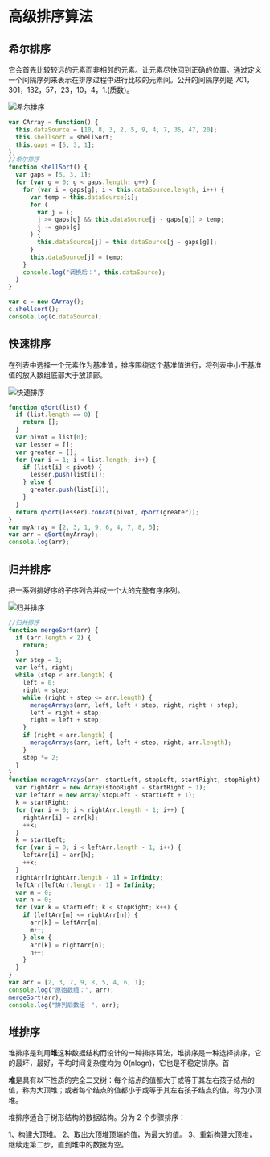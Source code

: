 # 高级排序算法

## 希尔排序

它会首先比较较远的元素而非相邻的元素。让元素尽快回到正确的位置。通过定义一个间隔序列来表示在排序过程中进行比较的元素间。公开的间隔序列是 701，301，132，57，23，10，4，1.(质数)。

![希尔排序](希尔排序.gif)

```javascript
var CArray = function() {
  this.dataSource = [10, 8, 3, 2, 5, 9, 4, 7, 35, 47, 20];
  this.shellsort = shellSort;
  this.gaps = [5, 3, 1];
};
//希尔排序
function shellSort() {
  var gaps = [5, 3, 1];
  for (var g = 0; g < gaps.length; g++) {
    for (var i = gaps[g]; i < this.dataSource.length; i++) {
      var temp = this.dataSource[i];
      for (
        var j = i;
        j >= gaps[g] && this.dataSource[j - gaps[g]] > temp;
        j -= gaps[g]
      ) {
        this.dataSource[j] = this.dataSource[j - gaps[g]];
      }
      this.dataSource[j] = temp;
    }
    console.log("调换后：", this.dataSource);
  }
}

var c = new CArray();
c.shellsort();
console.log(c.dataSource);
```

## 快速排序

在列表中选择一个元素作为基准值，排序围绕这个基准值进行，将列表中小于基准值的放入数组底部大于放顶部。

![快速排序](快速排序.gif)

```javascript
function qSort(list) {
  if (list.length == 0) {
    return [];
  }
  var pivot = list[0];
  var lesser = [];
  var greater = [];
  for (var i = 1; i < list.length; i++) {
    if (list[i] < pivot) {
      lesser.push(list[i]);
    } else {
      greater.push(list[i]);
    }
  }
  return qSort(lesser).concat(pivot, qSort(greater));
}
var myArray = [2, 3, 1, 9, 6, 4, 7, 8, 5];
var arr = qSort(myArray);
console.log(arr);
```

## 归并排序

把一系列排好序的子序列合并成一个大的完整有序序列。

![归并排序](归并排序.gif)

```javascript
//归并排序
function mergeSort(arr) {
  if (arr.length < 2) {
    return;
  }
  var step = 1;
  var left, right;
  while (step < arr.length) {
    left = 0;
    right = step;
    while (right + step <= arr.length) {
      merageArrays(arr, left, left + step, right, right + step);
      left = right + step;
      right = left + step;
    }
    if (right < arr.length) {
      merageArrays(arr, left, left + step, right, arr.length);
    }
    step *= 2;
  }
}
function merageArrays(arr, startLeft, stopLeft, startRight, stopRight) {
  var rightArr = new Array(stopRight - startRight + 1);
  var leftArr = new Array(stopLeft - startLeft + 1);
  k = startRight;
  for (var i = 0; i < rightArr.length - 1; i++) {
    rightArr[i] = arr[k];
    ++k;
  }
  k = startLeft;
  for (var i = 0; i < leftArr.length - 1; i++) {
    leftArr[i] = arr[k];
    ++k;
  }
  rightArr[rightArr.length - 1] = Infinity;
  leftArr[leftArr.length - 1] = Infinity;
  var m = 0;
  var n = 0;
  for (var k = startLeft; k < stopRight; k++) {
    if (leftArr[m] <= rightArr[n]) {
      arr[k] = leftArr[m];
      m++;
    } else {
      arr[k] = rightArr[n];
      n++;
    }
  }
}
var arr = [2, 3, 7, 9, 8, 5, 4, 6, 1];
console.log("原始数组：", arr);
mergeSort(arr);
console.log("排列后数组：", arr);
```

## 堆排序

堆排序是利用**堆**这种数据结构而设计的一种排序算法，堆排序是一种选择排序，它的最坏，最好，平均时间复杂度均为 O(nlogn)，它也是不稳定排序。首

**堆**是具有以下性质的完全二叉树：每个结点的值都大于或等于其左右孩子结点的值，称为大顶堆；或者每个结点的值都小于或等于其左右孩子结点的值，称为小顶堆。

堆排序适合于树形结构的数据结构。分为 2 个步骤排序：

1、构建大顶堆。
2、取出大顶堆顶端的值，为最大的值。
3、重新构建大顶堆，继续走第二步，直到堆中的数据为空。
